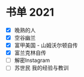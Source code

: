 # 书单 2021

- [x] 晚熟的人
- [x] 空谷幽兰
- [x] 富甲美国 - 山姆沃尔顿自传
- [x] 富兰克林自传
- [ ] 解密Instagram
- [ ] 苏世民 我的经验与教训
